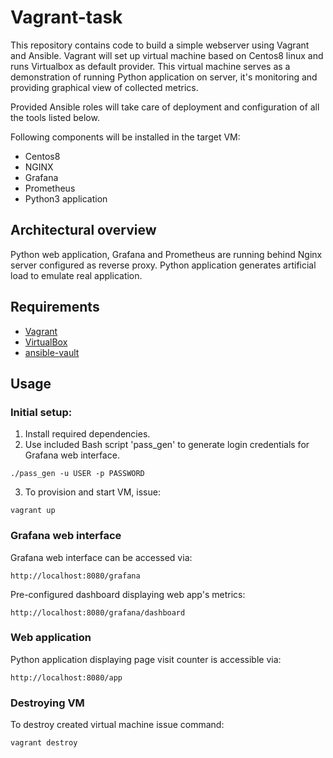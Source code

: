 # Vagrant-task

This repository contains code to build a simple webserver using Vagrant and Ansible. Vagrant will set up virtual machine based on Centos8 linux and runs Virtualbox as default provider. This virtual machine serves as a demonstration of running Python application on server, it's monitoring and providing graphical view of collected metrics.

Provided Ansible roles will take care of deployment and configuration of all the tools listed below.

Following components will be installed in the target VM:

* Centos8
* NGINX
* Grafana
* Prometheus
* Python3 application


## Architectural overview

Python web application, Grafana and Prometheus are running behind Nginx server configured as reverse proxy. Python application generates artificial load to emulate real application.

## Requirements

- [Vagrant](https://www.vagrantup.com)
- [VirtualBox](https://www.virtualbox.org)
- [ansible-vault](https://docs.ansible.com/ansible/latest/cli/ansible-vault.html)

## Usage

### Initial setup:
1. Install required dependencies.
2. Use included Bash script 'pass_gen' to generate login credentials for Grafana web interface.
```
./pass_gen -u USER -p PASSWORD
```

3. To provision and start VM, issue:
```
vagrant up
```

### Grafana web interface
Grafana web interface can be accessed via: 
```
http://localhost:8080/grafana
```

Pre-configured dashboard displaying web app's metrics:
```
http://localhost:8080/grafana/dashboard
```

### Web application
Python application displaying page visit counter is accessible via:
```
http://localhost:8080/app
```


### Destroying VM
To destroy created virtual machine issue command:
```
vagrant destroy
```
